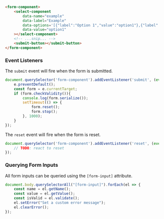 ```html
<form-component>
    <select-component
        data-name="example"
        data-label="Example"
        data-options='[{"label":"Option 1","value":"option1"},{"label":"Option 2","value":"option2"}]' 
        data-value="option1"
    ></select-component>
    <!-- ...snip... -->
    <submit-button></submit-button>
</form-component>
```

### Event Listeners

The `submit` event will fire when the form is submitted.

```typescript
document.querySelector('form-component').addEventListener('submit', (event) => {
    e.preventDefault();
    const form = e.currentTarget;
    if (form.checkValidity()){
        console.log(form.serialize());
        setTimeout(() => {
            form.reset();
            form.stop();
        }, 1000);
    }
});
```

The `reset` event will fire when the form is reset.

```typescript
document.querySelector('form-component').addEventListener('reset', (event) => {
    // TODO: react to reset
});
```

### Querying Form Inputs

All form inputs can be queried using the `[form-input]` attribute.

```typescript
document.body.querySelectorAll("[form-input]").forEach(el => {
    const name = el.getName();
    const value = el.getValue();
    const isValid = el.validate();
    el.setError("Set a custom error message");
    el.clearError();
});
```
